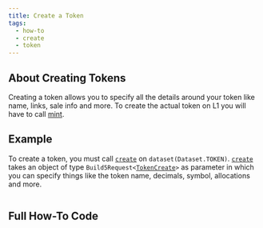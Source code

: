 ```yaml
---
title: Create a Token
tags:
  - how-to
  - create
  - token
---
```


## About Creating Tokens

Creating a token allows you to specify all the details around your token like name, links, sale info and more. To create the actual token on L1 you will have to call [mint](./mint-token.md).

## Example

To create a token, you must call [`create`](../../reference-api/classes/TokenDataset#create) on `dataset(Dataset.TOKEN)`. [`create`](../../reference-api/classes/TokenDataset#create) takes an object of type `Build5Request<`[`TokenCreate`](../../reference-api/interfaces/TokenCreateRequest.md)`>` as parameter in which you can specify things like the token name, decimals, symbol, allocations and more.

```tsx file=../../../../packages/sdk/examples/token/https/create.ts#L17-L48
```

## Full How-To Code

```tsx file=../../../../packages/sdk/examples/token/https/create.ts
```
